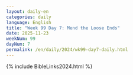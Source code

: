 ```yaml
---
layout: daily-en
categories: daily
language: English
title: "Week 99 Day 7: Mend the Loose Ends"
date: 2025-11-23
weekNum: 99
dayNum: 7
permalink: /en/daily/2024/wk99-day7-daily.html
---
```



{% include BibleLinks2024.html %}

